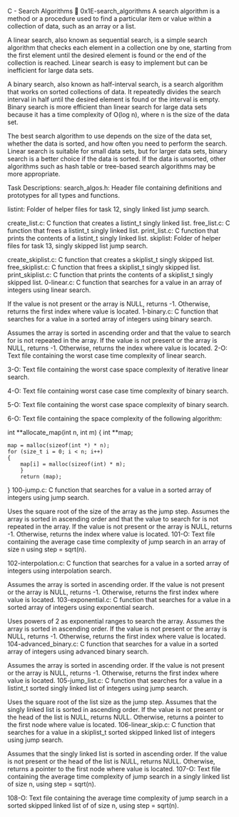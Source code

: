 C - Search Algorithms 📃 0x1E-search_algorithms
A search algorithm is a method or a procedure used to find a particular item or value within a collection of data, such as an array or a list.

A linear search, also known as sequential search, is a simple search algorithm that checks each element in a collection one by one, starting from the first element until the desired element is found or the end of the collection is reached. Linear search is easy to implement but can be inefficient for large data sets.

A binary search, also known as half-interval search, is a search algorithm that works on sorted collections of data. It repeatedly divides the search interval in half until the desired element is found or the interval is empty. Binary search is more efficient than linear search for large data sets because it has a time complexity of O(log n), where n is the size of the data set.

The best search algorithm to use depends on the size of the data set, whether the data is sorted, and how often you need to perform the search. Linear search is suitable for small data sets, but for larger data sets, binary search is a better choice if the data is sorted. If the data is unsorted, other algorithms such as hash table or tree-based search algorithms may be more appropriate.

Task Descriptions:
search_algos.h: Header file containing definitions and prototypes for all types and functions.

listint: Folder of helper files for task 12, singly linked list jump search.

create_list.c: C function that creates a listint_t singly linked list.
free_list.c: C function that frees a listint_t singly linked list.
print_list.c: C function that prints the contents of a listint_t singly linked list.
skiplist: Folder of helper files for task 13, singly skipped list jump search.

create_skiplist.c: C function that creates a skiplist_t singly skipped list.
free_skiplist.c: C function that frees a skiplist_t singly skipped list.
print_skiplist.c: C function that prints the contents of a skiplist_t singly skipped list.
0-linear.c: C function that searches for a value in an array of integers using linear search.

If the value is not present or the array is NULL, returns -1.
Otherwise, returns the first index where value is located.
1-binary.c: C function that searches for a value in a sorted array of integers using binary search.

Assumes the array is sorted in ascending order and that the value to search for is not repeated in the array.
If the value is not present or the array is NULL, returns -1.
Otherwise, returns the index where value is located.
2-O: Text file containing the worst case time complexity of linear search.

3-O: Text file containing the worst case space complexity of iterative linear search.

4-O: Text file containing worst case case time complexity of binary search.

5-O: Text file containing the worst case space complexity of binary search.

6-O: Text file containing the space complexity of the following algorithm:

int **allocate_map(int n, int m)
{
    int **map;

    map = malloc(sizeof(int *) * n);
    for (size_t i = 0; i < n; i++)
    {
        map[i] = malloc(sizeof(int) * m);
		}
		return (map);
}
100-jump.c: C function that searches for a value in a sorted array of integers using jump search.

Uses the square root of the size of the array as the jump step.
Assumes the array is sorted in ascending order and that the value to search for is not repeated in the array.
If the value is not present or the array is NULL, returns -1.
Otherwise, returns the index where value is located.
101-O: Text file containing the average case time complexity of jump search in an array of size n using step = sqrt(n).

102-interpolation.c: C function that searches for a value in a sorted array of integers using interpolation search.

Assumes the array is sorted in ascending order.
If the value is not present or the array is NULL, returns -1.
Otherwise, returns the first index where value is located.
103-exponential.c: C function that searches for a value in a sorted array of integers using exponential search.

Uses powers of 2 as exponential ranges to search the array.
Assumes the array is sorted in ascending order.
If the value is not present or the array is NULL, returns -1.
Otherwise, returns the first index where value is located.
104-advanced_binary.c: C function that searches for a value in a sorted array of integers using advanced binary search.

Assumes the array is sorted in ascending order.
If the value is not present or the array is NULL, returns -1.
Otherwise, returns the first index where value is located.
105-jump_list.c: C function that searches for a value in a listint_t sorted singly linked list of integers using jump search.

Uses the square root of the list size as the jump step.
Assumes that the singly linked list is sorted in ascending order.
If the value is not present or the head of the list is NULL, returns NULL.
Otherwise, returns a pointer to the first node where value is located.
106-linear_skip.c: C function that searches for a value in a skiplist_t sorted skipped linked list of integers using jump search.

Assumes that the singly linked list is sorted in ascending order.
If the value is not present or the head of the list is NULL, returns NULL.
Otherwise, returns a pointer to the first node where value is located.
107-O: Text file containing the average time complexity of jump search in a singly linked list of size n, using step = sqrt(n).

108-O: Text file containing the average time complexity of jump search in a sorted skipped linked list of of size n, using step = sqrt(n).
